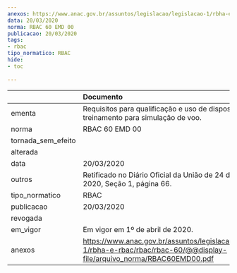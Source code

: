 ```yaml
---
anexos: https://www.anac.gov.br/assuntos/legislacao/legislacao-1/rbha-e-rbac/rbac/rbac-60/@@display-file/arquivo_norma/RBAC60EMD00.pdf
data: 20/03/2020
norma: RBAC 60 EMD 00
publicacao: 20/03/2020
tags:
- rbac
tipo_normatico: RBAC
hide: 
- toc 
 
---
```


|                    | Documento                                                                                                                      |
|:-------------------|:-------------------------------------------------------------------------------------------------------------------------------|
| ementa             | Requisitos para qualificação e uso de dispositivos de treinamento para simulação de voo.                                       |
| norma              | RBAC 60 EMD 00                                                                                                                 |
| tornada_sem_efeito |                                                                                                                                |
| alterada           |                                                                                                                                |
| data               | 20/03/2020                                                                                                                     |
| outros             | Retificado no Diário Oficial da União de 24 de março de 2020, Seção 1, página 66.                                              |
| tipo_normatico     | RBAC                                                                                                                           |
| publicacao         | 20/03/2020                                                                                                                     |
| revogada           |                                                                                                                                |
| em_vigor           | Em vigor em 1º de abril de 2020.                                                                                               |
| anexos             | https://www.anac.gov.br/assuntos/legislacao/legislacao-1/rbha-e-rbac/rbac/rbac-60/@@display-file/arquivo_norma/RBAC60EMD00.pdf |